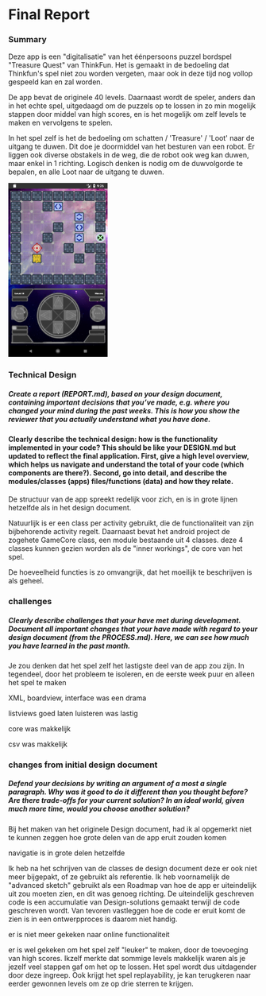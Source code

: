 # Final Report

### Summary

Deze app is een "digitalisatie" van het éénpersoons puzzel bordspel "Treasure Quest" van ThinkFun. Het is gemaakt in de bedoeling dat Thinkfun's spel niet zou worden vergeten, maar ook in deze tijd nog vollop gespeeld kan en zal worden.

De app bevat de originele 40 levels. Daarnaast wordt de speler, anders dan in het echte spel, uitgedaagd om de puzzels op te lossen in zo min mogelijk stappen door middel van high scores, en is het mogelijk om zelf levels te maken en vervolgens te spelen.

In het spel zelf is het de bedoeling om schatten / 'Treasure' / 'Loot' naar de uitgang te duwen. Dit doe je doormiddel van het besturen van een robot. Er liggen ook diverse obstakels in de weg, die de robot ook weg kan duwen, maar enkel in 1 richting. Logisch denken is nodig om de duwvolgorde te bepalen, en alle Loot naar de uitgang te duwen.

<img src="doc/documentation/phase%20final%20screenshots/Game.png" alt="Drawing" width="200" height="350"/>

### Technical Design
##### Create a report (REPORT.md), based on your design document, containing important decisions that you’ve made, e.g. where you changed your mind during the past weeks. This is how you show the reviewer that you actually understand what you have done.

#### Clearly describe the technical design: how is the functionality implemented in your code? This should be like your DESIGN.md but updated to reflect the final application. First, give a high level overview, which helps us navigate and understand the total of your code (which components are there?). Second, go into detail, and describe the modules/classes (apps) files/functions (data) and how they relate.
De structuur van de app spreekt redelijk voor zich, en is in grote lijnen hetzelfde als in het design document. 

Natuurlijk is er een class per activity gebruikt, die de functionaliteit van zijn bijbehorende activity regelt. Daarnaast bevat het android project de zogehete GameCore class, een module bestaande uit 4 classes. deze 4 classes kunnen gezien worden als de "inner workings", de core van het spel.   


De hoeveelheid functies is zo omvangrijk, dat het moeilijk te beschrijven is als geheel.


### challenges
##### Clearly describe challenges that your have met during development. Document all important changes that your have made with regard to your design document (from the PROCESS.md). Here, we can see how much you have learned in the past month.

Je zou denken dat het spel zelf het lastigste deel van de app zou zijn. In tegendeel, door het probleem te isoleren, en de eerste week puur en alleen het spel te maken

XML, boardview, interface was een drama

listviews goed laten luisteren was lastig

core was makkelijk

csv was makkelijk



### changes from initial design document
##### Defend your decisions by writing an argument of a most a single paragraph. Why was it good to do it different than you thought before? Are there trade-offs for your current solution? In an ideal world, given much more time, would you choose another solution?

Bij het maken van het originele Design document, had ik al opgemerkt niet te kunnen zeggen hoe grote delen van de app eruit zouden komen

navigatie is in grote delen hetzelfde

Ik heb na het schrijven van de classes de design document deze er ook niet meer bijgepakt, of ze gebruikt als referentie. Ik heb voornamelijk de "advanced sketch" gebruikt als een Roadmap van hoe de app er uiteindelijk uit zou moeten zien, en dit was genoeg richting. De uiteindelijk geschreven code is een accumulatie van Design-solutions gemaakt terwijl de code geschreven wordt. Van tevoren vastleggen hoe de code er eruit komt de zien is in een ontwerpproces is daarom niet handig.

er is niet meer gekeken naar online functionaliteit

er is wel gekeken om het spel zelf "leuker" te maken, door de toevoeging van high scores. Ikzelf merkte dat sommige levels makkelijk waren als je jezelf veel stappen gaf om het op te lossen. Het spel wordt dus uitdagender door deze ingreep. Ook krijgt het spel replayability, je kan terugkeren naar eerder gewonnen levels om ze op drie sterren te krijgen.  
